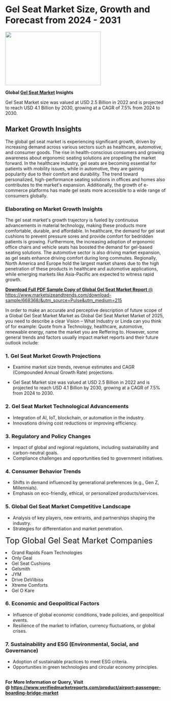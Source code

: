<H1>Gel Seat Market Size, Growth and Forecast from 2024 - 2031</H1><img class="aligncenter size-medium wp-image-584254" src="https://thirdeyenews.in/wp-content/uploads/2024/09/Global-Market-Research-300x168.jpeg" alt="" width="300" height="168" /><p><strong>Global&nbsp;<a href="https://www.marketsizeandtrends.com/download-sample/668368/&amp;utm_source=Pulse&amp;utm_medium=215">Gel Seat Market</a> Insights</strong></p><p>Gel Seat Market size was valued at USD 2.5 Billion in 2022 and is projected to reach USD 4.1 Billion by 2030, growing at a CAGR of 7.5% from 2024 to 2030.</p><p><h2>Market Growth Insights</h2> <p>The global gel seat market is experiencing significant growth, driven by increasing demand across various sectors such as healthcare, automotive, and consumer goods. The rise in health-conscious consumers and growing awareness about ergonomic seating solutions are propelling the market forward. In the healthcare industry, gel seats are becoming essential for patients with mobility issues, while in automotive, they are gaining popularity due to their comfort and durability. The trend toward personalized, high-performance seating solutions in offices and homes also contributes to the market's expansion. Additionally, the growth of e-commerce platforms has made gel seats more accessible to a wide range of consumers globally.</p> <p><a href="#"></a></p> <h3>Elaborating on Market Growth Insights</h3> <p>The gel seat market's growth trajectory is fueled by continuous advancements in material technology, making these products more comfortable, durable, and affordable. In healthcare, the demand for gel seat cushions to prevent pressure sores and provide comfort for bedridden patients is growing. Furthermore, the increasing adoption of ergonomic office chairs and vehicle seats has boosted the demand for gel-based seating solutions. The automotive sector is also driving market expansion, as gel seats enhance driving comfort during long commutes. Regionally, North America and Europe hold the largest market shares due to the high penetration of these products in healthcare and automotive applications, while emerging markets like Asia-Pacific are expected to witness rapid growth. <p><a href="#"></p><p><span class=""><strong>Download Full PDF Sample Copy of Global Gel Seat Market Report</strong> @ <a href="https://www.marketsizeandtrends.com/download-sample/668368/&amp;utm_source=Pulse&amp;utm_medium=215" target="_blank">https://www.marketsizeandtrends.com/download-sample/668368/&amp;utm_source=Pulse&amp;utm_medium=215</a></span></p><p>In order to make an accurate and perceptive description of future scope of a Global&nbsp;Gel Seat Market Market as Global&nbsp;Gel Seat Market Market of 2025, you need to describe a clear Vision &ndash; What Industry or Linda can you think of for example: Quote from a Technology, healthcare, automotive, renewable energy, name the market you are Reffering to. However, some general trends and factors usually impact market reports and their future outlook include:</p><h3>1.&nbsp;<strong>Gel Seat Market Growth Projections</strong></h3><ul><li>Examine market size trends, revenue estimates and CAGR (Compounded Annual Growth Rate) projections.</li><li><p>Gel Seat Market size was valued at USD 2.5 Billion in 2022 and is projected to reach USD 4.1 Billion by 2030, growing at a CAGR of 7.5% from 2024 to 2030.</p></li></ul><h3>2.&nbsp;<strong>Gel Seat Market Technological Advancements</strong></h3><ul><li>Integration of AI, IoT, blockchain, or automation in the industry.</li><li>Innovations driving cost reductions or improving efficiency.</li></ul><h3>3.&nbsp;<strong>Regulatory and Policy Changes</strong></h3><ul><li>Impact of global and regional regulations, including sustainability and carbon-neutral goals.</li><li>Compliance challenges and opportunities tied to government initiatives.</li></ul><h3>4.&nbsp;<strong>Consumer Behavior Trends</strong></h3><ul><li>Shifts in demand influenced by generational preferences (e.g., Gen Z, Millennials).</li><li>Emphasis on eco-friendly, ethical, or personalized products/services.</li></ul><h3>5.&nbsp;<strong>Global Gel Seat Market Competitive Landscape</strong></h3><ul><li>Analysis of key players, new entrants, and partnerships shaping the industry.</li><li>Strategies for differentiation and market penetration.</li></ul><p data-pm-slice="1 1 []"><span style="color: inherit; font-family: inherit; font-size: 25px;">Top Global Gel Seat Market Companies</span></p><div class="" data-test-id=""><p><li>Grand Rapids Foam Technologies</li><li> Only Geal</li><li> Gel Seat Cushions</li><li> Gelsmith</li><li> JYM</li><li> Drive DeVilbiss</li><li> Xtreme Comforts</li><li> Gel O Kare</li></p></div><h3>6.&nbsp;<strong>Economic and Geopolitical Factors</strong></h3><ul><li>Influence of global economic conditions, trade policies, and geopolitical events.</li><li>Resilience of the market to inflation, currency fluctuations, or global crises.</li></ul><h3>7.&nbsp;<strong>Sustainability and ESG (Environmental, Social, and Governance)</strong></h3><ul><li>Adoption of sustainable practices to meet ESG criteria.</li><li>Opportunities in green technologies and circular economy principles.</li></ul><h2><strong style="font-size: 14px;">For More Information or Query, Visit @&nbsp;</strong><a style="background-color: #ffffff; font-size: 14px;" href="https://www.marketsizeandtrends.com/report/gel-seat-market/" target="_blank">https://www.verifiedmarketreports.com/product/airport-passenger-boarding-bridge-market</a></h2>
